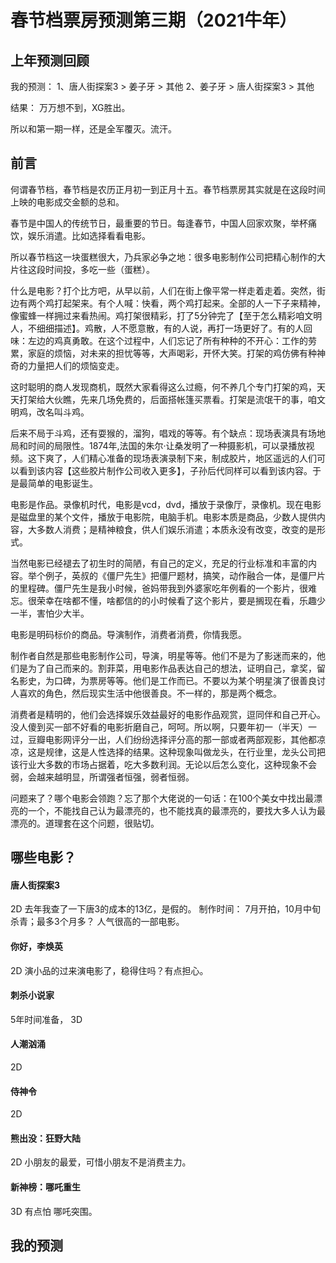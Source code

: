 # 春节档票房预测第三期（2021牛年）

## 上年预测回顾

我的预测：
1、唐人街探案3 > 姜子牙 > 其他
2、姜子牙 > 唐人街探案3 > 其他

结果：
万万想不到，XG胜出。

所以和第一期一样，还是全军覆灭。流汗。

## 前言

何谓春节档，春节档是农历正月初一到正月十五。春节档票房其实就是在这段时间上映的电影成交金额的总和。

春节是中国人的传统节日，最重要的节日。每逢春节，中国人回家欢聚，举杯痛饮，娱乐消遣。比如选择看看电影。

所以春节档这一块蛋糕很大，乃兵家必争之地：很多电影制作公司把精心制作的大片往这段时间投，多吃一些（蛋糕）。

什么是电影？打个比方吧，从早以前，人们在街上像平常一样走着走着。突然，街边有两个鸡打起架来。有个人喊：快看，两个鸡打起来。全部的人一下子来精神，像蜜蜂一样拥过来看热闹。鸡打架很精彩，打了5分钟完了【至于怎么精彩咱文明人，不细细描述】。鸡散，人不愿意散，有的人说，再打一场更好了。有的人回味：左边的鸡真勇敢。在这个过程中，人们忘记了所有种种的不开心：工作的劳累，家庭的烦恼，对未来的担忧等等，大声喝彩，开怀大笑。打架的鸡仿佛有种神奇的力量把人们的烦恼变走。

这时聪明的商人发现商机，既然大家看得这么过瘾，何不养几个专门打架的鸡，天天打架给大伙瞧，先来几场免费的，后面搭帐篷买票看。打架是流氓干的事，咱文明鸡，改名叫斗鸡。

后来不局于斗鸡，还有耍猴的，溜狗，唱戏的等等。有个缺点：现场表演具有场地局和时间的局限性。1874年,法国的朱尔·让桑发明了一种摄影机，可以录播放视频。这下爽了，人们精心准备的现场表演录制下来，制成胶片，地区遥远的人们可以看到该内容【这些胶片制作公司收入更多】，子孙后代同样可以看到该内容。于是最简单的电影诞生。

电影是作品。录像机时代，电影是vcd，dvd，播放于录像厅，录像机。现在电影是磁盘里的某个文件，播放于电影院，电脑手机。电影本质是商品，少数人提供内容，大多数人消费；是精神粮食，供人们娱乐消遣；本质永没有改变，改变的是形式。

当然电影已经褪去了初生时的简陋，有自己的定义，充足的行业标准和丰富的内容。举个例子，英叔的《僵尸先生》把僵尸题材，搞笑，动作融合一体，是僵尸片的里程碑。僵尸先生是我小时候，爸妈带我到外婆家吃年例看的一个影片，很难忘。很荣幸在啥都不懂，啥都信的的小时候看了这个影片，要是搁现在看，乐趣少一半，害怕少大半。

电影是明码标价的商品。导演制作，消费者消费，你情我愿。

制作者自然是那些电影制作公司，导演，明星等等。他们不是为了影迷而来的，他们是为了自己而来的。割菲菜，用电影作品表达自己的想法，证明自己，拿奖，留名影史，为口碑，为票房等等。他们是工作而已。不要以为某个明星演了很善良讨人喜欢的角色，然后现实生活中他很善良。不一样的，那是两个概念。

消费者是精明的，他们会选择娱乐效益最好的电影作品观赏，逗同伴和自己开心。没人傻到买一部不好看的电影折磨自己，呵呵。所以啊，只要年初一（半天）一过，豆瓣电影网评分一出，人们纷纷选择评分高的那一部或者两部观影，其他都凉凉，这是规律，这是人性选择的结果。这种现象叫做龙头，在行业里，龙头公司把该行业大多数的市场占据着，吃大多数利润。无论以后怎么变化，这种现象不会弱，会越来越明显，所谓强者恒强，弱者恒弱。

问题来了？哪个电影会领跑？忘了那个大佬说的一句话：在100个美女中找出最漂亮的一个，不能找自己认为最漂亮的，也不能找真的最漂亮的，要找大多人认为最漂亮的。道理套在这个问题，很贴切。

## 哪些电影？

#### 唐人街探案3
2D
去年我查了一下唐3的成本的13亿，是假的。
制作时间： 7月开拍，10月中旬杀青；最多3个月多？
人气很高的一部电影。

#### 你好，李焕英
2D
演小品的过来演电影了，稳得住吗？有点担心。

#### 刺杀小说家

5年时间准备，
3D

#### 人潮汹涌

2D

#### 侍神令

2D

#### 熊出没：狂野大陆

2D
小朋友的最爱，可惜小朋友不是消费主力。

#### 新神榜：哪吒重生

3D
有点怕 哪吒突围。

## 我的预测
